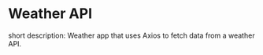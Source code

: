 <h1>Weather API</h1>
short description: Weather app that uses Axios to fetch data from a weather API.
